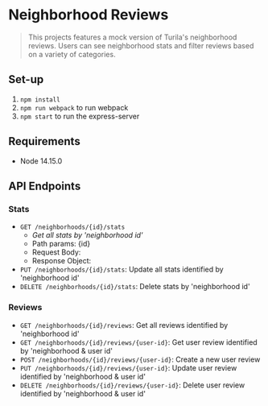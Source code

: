 # Neighborhood Reviews

> This projects features a mock version of Turila's neighborhood reviews. Users can see neighborhood stats and filter reviews based on a variety of categories.

## Set-up

1. `npm install`
2. `npm run webpack` to run webpack
3. `npm start` to run the express-server

## Requirements

- Node 14.15.0

## API Endpoints

### Stats
* `GET /neighborhoods/{id}/stats`
  * _Get all stats by 'neighborhood id'_
  * Path params: {id}
  * Request Body:
  * Response Object:
* `PUT /neighborhoods/{id}/stats`: Update all stats identified by 'neighborhood id'
* `DELETE /neighborhoods/{id}/stats`: Delete stats by 'neighborhood id'

### Reviews
* `GET /neighborhoods/{id}/reviews`: Get all reviews identified by 'neighborhood id'
* `GET /neighborhoods/{id}/reviews/{user-id}`: Get user review identified by 'neighborhood & user id'
* `POST /neighborhoods/{id}/reviews/{user-id}`: Create a new user review
* `PUT /neighborhoods/{id}/reviews/{user-id}`: Update user review identified by 'neighborhood & user id'
* `DELETE /neighborhoods/{id}/reviews/{user-id}`: Delete user review identified by 'neighborhood & user id'
